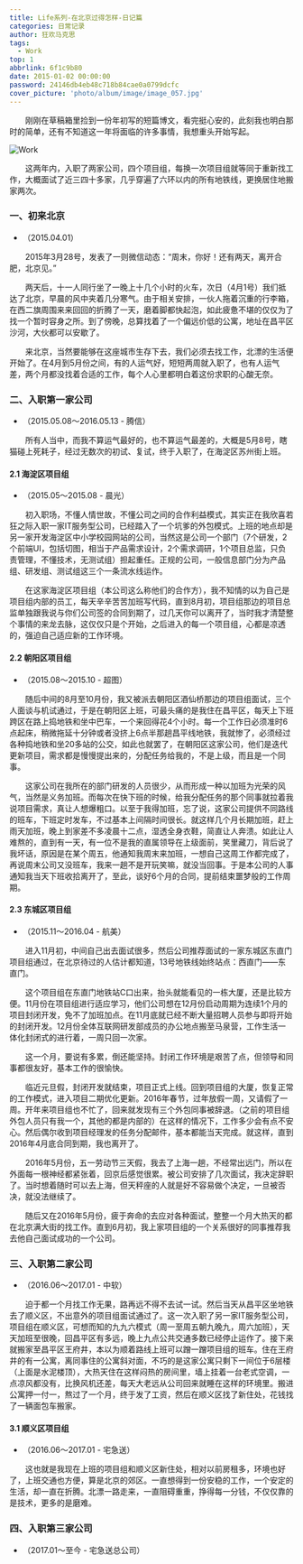 ```yaml
---
title: Life系列-在北京过得怎样-日记篇
categories: 日常记录
author: 狂欢马克思
tags:
  - Work
top: 1
abbrlink: 6f1c9b80
date: 2015-01-02 00:00:00
password: 24146db4eb48c718b84cae0a0799dcfc
cover_picture: 'photo/album/image/image_057.jpg'
---
```


&emsp;&emsp;刚刚在草稿箱里捡到一份年初写的短篇博文，看完挺心安的，此刻我也明白那时的简单，还有不知道这一年将面临的许多事情，我想重头开始写起。

<!-- more -->

  <script src="https://cdnjs.cloudflare.com/ajax/libs/jquery/3.3.1/jquery.min.js" type="text/javascript"></script>
  <script src="https://cdnjs.cloudflare.com/ajax/libs/crypto-js/3.1.9-1/crypto-js.min.js" type="text/javascript"></script>
  <script>
     (function(){
         if('{{ password }}'){;
             //加密成md5
             var hashword = CryptoJS.MD5(prompt('请输入文章密码')).toString();
             if (hashword !== '{{ password }}'){
                 alert('抱歉，密码错误！');
                 history.back();
             }else{
                alert("密码正确，欢迎阅读！");
             }
         }
     })();
 </script>

![Work](/images/gAhSjg.jpg "Work在北京过得怎样-工作篇")


&emsp;&emsp;这两年内，入职了两家公司，四个项目组，每换一次项目组就等同于重新找工作，大概面试了近三四十多家，几乎穿遍了六环以内的所有地铁线，更换居住地搬家两次。
   
### 一、初来北京
 
* （2015.04.01）

&emsp;&emsp;2015年3月28号，发表了一则微信动态：“周末，你好！还有两天，离开合肥，北京见。”

&emsp;&emsp;两天后，十一人同行坐了一晚上十几个小时的火车，次日（4月1号）我们抵达了北京，早晨的风中夹着几分寒气。由于相关安排，一伙人拖着沉重的行李箱，在西二旗周围来来回回的折腾了一天，磨着脚都快起泡，如此疲惫不堪的仅仅为了找一个暂时容身之所。到了傍晚，总算找着了一个偏远价低的公寓，地址在昌平区沙河，大伙都可以安歇了。

&emsp;&emsp;来北京，当然要能够在这座城市生存下去，我们必须去找工作，北漂的生活便开始了。在4月到5月份之间，有的人运气好，短短两周就入职了，也有人运气差，两个月都没找着合适的工作，每个人心里都明白着这份求职的心酸无奈。
      
      
### 二、入职第一家公司

* （2015.05.08～2016.05.13 - 腾信）
      
&emsp;&emsp;所有人当中，而我不算运气最好的，也不算运气最差的，大概是5月8号，瞎猫碰上死耗子，经过无数次的初试、复试，终于入职了，在海淀区苏州街上班。


#### 2.1 海淀区项目组

* （2015.05～2015.08 - 晨光）
 
&emsp;&emsp;初入职场，不懂人情世故，不懂公司之间的合作利益模式，其实正在我欣喜若狂之际入职一家IT服务型公司，已经踏入了一个坑爹的外包模式。上班的地点却是另一家开发海淀区中小学校园网站的公司，当然这是公司一个部门（7个研发，2个前端UI，包括切图，相当于产品需求设计，2个需求调研，1个项目总监，只负责管理，不懂技术，无测试组）担起重任。正规的公司，一般信息部门分为产品组、研发组、测试组这三个一条流水线运作。

&emsp;&emsp;在这家海淀区项目组（本公司这么称他们的合作方），我不知情的以为自己是项目组内部的员工，每天辛辛苦苦加班写代码，直到8月初，项目组那边的项目总监单独跟我说与你们公司签的合同到期了，过几天你可以离开了，当时我才清楚整个事情的来龙去脉，这仅仅只是个开始，之后进入的每一个项目组，心都是凉透的，强迫自己适应新的工作环境。
 
 
#### 2.2 朝阳区项目组

* （2015.08～2015.10 - 超图）
 
&emsp;&emsp;随后中间的8月至10月份，我又被派去朝阳区酒仙桥那边的项目组面试，三个人面谈与机试通过，于是在朝阳区上班，可最头痛的是我住在昌平区，每天上下班跨区在路上捣地铁和坐中巴车，一个来回得花4个小时。每一个工作日必须准时6点起床，稍微拖延十分钟或者没挤上6点半那趟昌平线地铁，我就惨了，必须经过各种捣地铁和坐20多站的公交，如此也就罢了，在朝阳区这家公司，他们是迭代更新项目，需求都是慢慢提出来的，分配任务给我的，不是上级，而且是一个同事。
 
&emsp;&emsp;这家公司在我所在的部门研发的人员很少，从而形成一种以加班为光荣的风气，当然是义务加班。而每次在快下班的时候，给我分配任务的那个同事就拉着我说项目需求，真让人想爆粗口。以至于我得加班，忘了说，这家公司提供不同路线的班车，下班定时发车，不过基本上间隔时间很长。就这样几个月长期加班，赶上雨天加班，晚上到家差不多凌晨十二点，湿透全身衣鞋，简直让人奔溃。如此让人难熬的，直到有一天，有一位不是我的直属领导在上级面前，笑里藏刀，背后说了我坏话，原因是在某个周五，他通知我周末来加班，一想自己这周工作都完成了，再说周末公司又没班车，我来一趟不是开玩笑嘛，就没当回事。于是本公司的人事通知我当天下班收拾离开了，至此，谈好6个月的合同，提前结束噩梦般的工作周期。


#### 2.3 东城区项目组

* （2015.11～2016.04 - 航美）

&emsp;&emsp;进入11月初，中间自己出去面试很多，然后公司推荐面试的一家东城区东直门项目组通过，在北京待过的人估计都知道，13号地铁线始终站点：西直门——东直门。

&emsp;&emsp;这个项目组在东直门地铁站C口出来，抬头就能看见的一栋大厦，还是比较方便。11月份在项目组进行适应学习，他们公司想在12月份启动周期为连续1个月的项目封闭开发，免不了加班加点。在11月底就已经不断大量招聘人员参与即将开始的封闭开发。12月份全体互联网研发部成员的办公地点搬至马泉营，工作生活一体化封闭式的进行着，一周只回一次家。
       
&emsp;&emsp;这一个月，要说有多累，倒还能坚持。封闭工作环境是艰苦了点，但领导和同事都很友好，基本工作的很愉快。

&emsp;&emsp;临近元旦假，封闭开发就结束，项目正式上线。回到项目组的大厦，恢复正常的工作模式，进入项目二期优化更新。2016年春节，过年放假一周，又请假了一周。开年来项目组也不忙了，回来就发现有三个外包同事被辞退。（之前的项目组外包人员只有我一个，其他的都是内部的）在这样的情况下，工作多少会有点不安心。然后偶尔收到项目经理发的任务分配邮件，基本都能当天完成。就这样，直到2016年4月底合同到期，我也离开了。

&emsp;&emsp;2016年5月份，五一劳动节三天假，我去了上海一趟，不经常出远门，所以在外面每一根神经都紧张着，回京后感觉很累。被公司安排了几次面试，我决定辞职了。当时想着随时可以去上海，但天秤座的人就是好不容易做个决定，一旦被否决，就没法继续了。
 
&emsp;&emsp;随后又在2016年5月份，疲于奔命的去应对各种面试，整整一个月大热天的都在北京满大街的找工作。直到6月初，我上家项目组的一个关系很好的同事推荐我去他自己面试成功的一个公司。
   
   
### 三、入职第二家公司

* （2016.06～2017.01 - 中软）
   
&emsp;&emsp;迫于都一个月找工作无果，路再远不得不去试一试。然后当天从昌平区坐地铁去了顺义区，不出意外的项目组面试通过了。这一次入职了另一家IT服务型公司，项目组在顺义区，可想而知的九九六模式（周一至周五朝九晚九，周六加班），天天加班至很晚，回昌平区有多远，晚上九点公共交通多数已经停止运作了。接下来就搬家至昌平区王府井，本以为顺着路线上班可以蹭一蹭项目组的班车。住在王府井的有一公寓，离同事住的公寓斜对面，不巧的是这家公寓只剩下一间位于6层楼（上面是水泥楼顶），大热天住在这样闷热的房间里，墙上挂着一台老式空调，一点凉风都没有，比换风机还差，每天大老远从公司回来就睡在这样的环境里。搬进公寓押一付一，熬过了一个月，终于发了工资，然后在顺义区找了新住处，花钱找了一辆面包车搬家。
   

#### 3.1 顺义区项目组

* （2016.06～2017.01 - 宅急送）

&emsp;&emsp;这也就是我现在上班的项目组和顺义区新住处，相对以前房租多，环境也好了，上班交通也方便，算是北京的郊区。一直想得到一份安稳的工作，一个安定的生活，却一直在折腾。北漂一路走来，一直阻碍重重，挣得每一分钱，不仅仅靠的是技术，更多的是磨难。
 

### 四、入职第三家公司

* （2017.01～至今 - 宅急送总公司）


